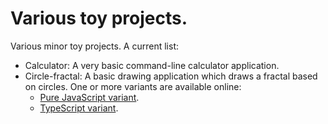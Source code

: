 # Various toy projects.

Various minor toy projects. A current list:
- Calculator: A very basic command-line calculator application.
- Circle-fractal: A basic drawing application which draws a fractal
  based on circles. One or more variants are available online:
    - [Pure JavaScript variant](https://melvinwm.github.io/Various/CircleFractal/JavaScript/circlefractal.html).
    - [TypeScript variant](https://melvinwm.github.io/Various/CircleFractal/TypeScript/circlefractal.html).

